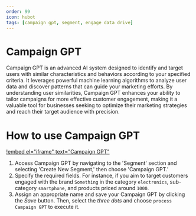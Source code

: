 ```yaml
---
order: 99
icon: hubot
tags: [campaign gpt, segment, engage data drive]
---
```


# Campaign GPT

Campaign GPT is an advanced AI system designed to identify and target users with similar characteristics and behaviors according to your specified criteria. It leverages powerful machine learning algorithms to analyze user data and discover patterns that can guide your marketing efforts. By understanding user similarities, Campaign GPT enhances your ability to tailor campaigns for more effective customer engagement, making it a valuable tool for businesses seeking to optimize their marketing strategies and reach their target audience with precision.

# How to use Campaign GPT

[!embed el="iframe" text="Campaign GPT"](/static/videos/Campaign_gpt_segment_tour.mp4)

1. Access Campaign GPT by navigating to the 'Segment' section and selecting 'Create New Segment,' then choose 'Campaign GPT.'
2. Specify the required fields. For instance, if you aim to target customers engaged with the brand `Something` in the category `electronics`, sub-category `smartphone`, and products priced around `1000`.
3. Assign an appropriate name and save your Campaign GPT by clicking the _Save_ button. Then, select the _three dots_ and choose `process Campaign GPT` to execute it.
